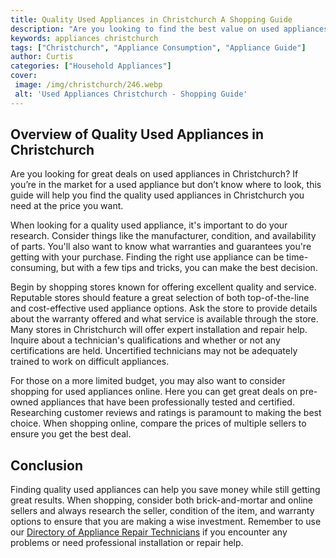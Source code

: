 ```yaml
---
title: Quality Used Appliances in Christchurch A Shopping Guide
description: "Are you looking to find the best value on used appliances in Christchurch This guide will provide you with useful information as you search for your next deal"
keywords: appliances christchurch
tags: ["Christchurch", "Appliance Consumption", "Appliance Guide"]
author: Curtis
categories: ["Household Appliances"]
cover: 
 image: /img/christchurch/246.webp
 alt: 'Used Appliances Christchurch - Shopping Guide'
---
```

## Overview of Quality Used Appliances in Christchurch
Are you looking for great deals on used appliances in Christchurch? If you’re in the market for a used appliance but don’t know where to look, this guide will help you find the quality used appliances in Christchurch you need at the price you want. 

When looking for a quality used appliance, it's important to do your research. Consider things like the manufacturer, condition, and availability of parts. You'll also want to know what warranties and guarantees you're getting with your purchase. Finding the right use appliance can be time-consuming, but with a few tips and tricks, you can make the best decision. 

Begin by shopping stores known for offering excellent quality and service. Reputable stores should feature a great selection of both top-of-the-line and cost-effective used appliance options. Ask the store to provide details about the warranty offered and what service is available through the store. Many stores in Christchurch will offer expert installation and repair help. Inquire about a technician's qualifications and whether or not any certifications are held. Uncertified technicians may not be adequately trained to work on difficult appliances. 

For those on a more limited budget, you may also want to consider shopping for used appliances online. Here you can get great deals on pre-owned appliances that have been professionally tested and certified. Researching customer reviews and ratings is paramount to making the best choice. When shopping online, compare the prices of multiple sellers to ensure you get the best deal. 

## Conclusion
Finding quality used appliances can help you save money while still getting great results. When shopping, consider both brick-and-mortar and online sellers and always research the seller, condition of the item, and warranty options to ensure that you are making a wise investment. Remember to use our [Directory of Appliance Repair Technicians](./pages/appliance-repair-technicians) if you encounter any problems or need professional installation or repair help.
